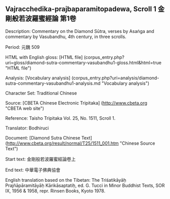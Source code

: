 ## Vajracchedika-prajbaparamitopadewa, Scroll 1 金剛般若波羅蜜經論 第1卷

Description: Commentary on the Diamond Sūtra, verses by Asaṅga and commentary by Vasubandhu, 4th century, in three scrolls.

Period: 元魏 509

HTML with English gloss: [HTML file] (corpus_entry.php?uri=gloss/diamond-sutra-commentary-vasubandhu1-gloss.html&html=true "HTML file")

Analysis: [Vocabulary analysis] (corpus_entry.php?uri=analysis/diamond-sutra-commentary-vasubandhu1-analysis.md "Vocabulary analysis")

Character Set: Traditional Chinese

Source: [CBETA Chinese Electronic Tripitaka] (http://www.cbeta.org "CBETA web site")

Reference: Taisho Tripitaka Vol. 25, No. 1511, Scroll 1.

Translator: Bodhiruci

Document: [Diamond Sutra Chinese Text] (http://www.cbeta.org/result/normal/T25/1511_001.htm "Chinese Source Text")

Start text: 金剛般若波羅蜜經論卷上

End text: 中華電子佛典協會

English translation based on the Tibetan: The Triśatikāyāḥ Prajñāpāramitāyāḥ Kārikāsaptatiḥ, ed. G. Tucci in Minor Buddhist Texts, SOR IX, 1956 & 1958, repr. Rinsen Books, Kyoto 1978.

